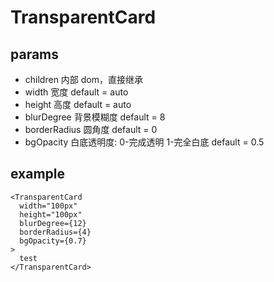 # TransparentCard

## params

- children 内部 dom，直接继承
- width 宽度 default = auto
- height 高度 default = auto
- blurDegree 背景模糊度 default = 8
- borderRadius 圆角度 default = 0
- bgOpacity 白底透明度: 0-完成透明 1-完全白底 default = 0.5

## example

```tsx
<TransparentCard
  width="100px"
  height="100px"
  blurDegree={12}
  borderRadius={4}
  bgOpacity={0.7}
>
  test
</TransparentCard>
```
